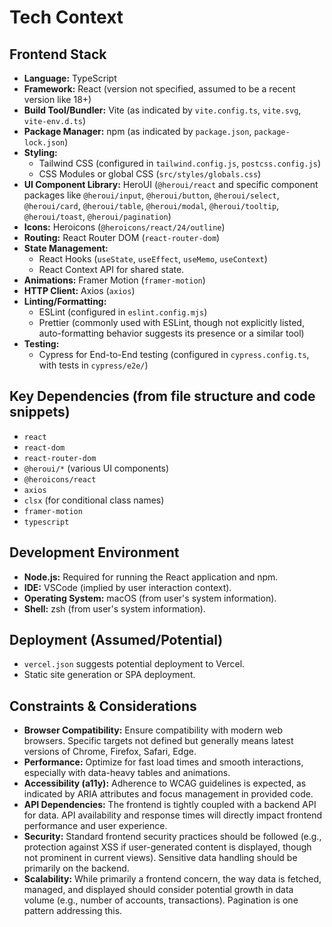 # Tech Context

## Frontend Stack

- **Language:** TypeScript
- **Framework:** React (version not specified, assumed to be a recent version like 18+)
- **Build Tool/Bundler:** Vite (as indicated by `vite.config.ts`, `vite.svg`, `vite-env.d.ts`)
- **Package Manager:** npm (as indicated by `package.json`, `package-lock.json`)
- **Styling:**
  - Tailwind CSS (configured in `tailwind.config.js`, `postcss.config.js`)
  - CSS Modules or global CSS (`src/styles/globals.css`)
- **UI Component Library:** HeroUI (`@heroui/react` and specific component packages like `@heroui/input`, `@heroui/button`, `@heroui/select`, `@heroui/card`, `@heroui/table`, `@heroui/modal`, `@heroui/tooltip`, `@heroui/toast`, `@heroui/pagination`)
- **Icons:** Heroicons (`@heroicons/react/24/outline`)
- **Routing:** React Router DOM (`react-router-dom`)
- **State Management:**
  - React Hooks (`useState`, `useEffect`, `useMemo`, `useContext`)
  - React Context API for shared state.
- **Animations:** Framer Motion (`framer-motion`)
- **HTTP Client:** Axios (`axios`)
- **Linting/Formatting:**
  - ESLint (configured in `eslint.config.mjs`)
  - Prettier (commonly used with ESLint, though not explicitly listed, auto-formatting behavior suggests its presence or a similar tool)
- **Testing:**
  - Cypress for End-to-End testing (configured in `cypress.config.ts`, with tests in `cypress/e2e/`)

## Key Dependencies (from file structure and code snippets)

- `react`
- `react-dom`
- `react-router-dom`
- `@heroui/*` (various UI components)
- `@heroicons/react`
- `axios`
- `clsx` (for conditional class names)
- `framer-motion`
- `typescript`

## Development Environment

- **Node.js:** Required for running the React application and npm.
- **IDE:** VSCode (implied by user interaction context).
- **Operating System:** macOS (from user's system information).
- **Shell:** zsh (from user's system information).

## Deployment (Assumed/Potential)

- `vercel.json` suggests potential deployment to Vercel.
- Static site generation or SPA deployment.

## Constraints & Considerations

- **Browser Compatibility:** Ensure compatibility with modern web browsers. Specific targets not defined but generally means latest versions of Chrome, Firefox, Safari, Edge.
- **Performance:** Optimize for fast load times and smooth interactions, especially with data-heavy tables and animations.
- **Accessibility (a11y):** Adherence to WCAG guidelines is expected, as indicated by ARIA attributes and focus management in provided code.
- **API Dependencies:** The frontend is tightly coupled with a backend API for data. API availability and response times will directly impact frontend performance and user experience.
- **Security:** Standard frontend security practices should be followed (e.g., protection against XSS if user-generated content is displayed, though not prominent in current views). Sensitive data handling should be primarily on the backend.
- **Scalability:** While primarily a frontend concern, the way data is fetched, managed, and displayed should consider potential growth in data volume (e.g., number of accounts, transactions). Pagination is one pattern addressing this.
